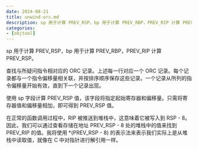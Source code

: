 ```yaml
---
date: 2024-08-21
title: unwind-orc.md
description: sp 用于计算 PREV_RSP，bp 用于计算 PREV_RBP，PREV_RIP 计算 PREV_RSP。查找与所疑问指令相对应的 ORC 记录。上述每一行对应一个 ORC 记录。每个记录都与一个指令偏移量相关联，并按排序顺序保存这些记录。一个记录从所列的指令偏移量开始有效，直到下一个记录出现。
categories:
- [objtool]
---
```

sp 用于计算 PREV_RSP，bp 用于计算 PREV_RBP，PREV_RIP 计算 PREV_RSP。

查找与所疑问指令相对应的 ORC 记录。上述每一行对应一个 ORC 记录。每个记录都与一个指令偏移量相关联，并按排序顺序保存这些记录。一个记录从所列的指令偏移量开始有效，直到下一个记录出现。

使用 sp 字段计算 PREV_RSP 值，该字段将指定起始寄存器和偏移量。只需将寄存器值和偏移量相加，即可得到 PREV_RSP 值。

在正常的函数调用过程中，RIP 被推送到堆栈中，这意味着它被写入到 RSP - 8。因此，我们可以通过查看存储在地址 PREV_RSP - 8 处的堆栈中的值来找到 PREV_RIP 的值。我将使用 *(PREV_RSP - 8) 的表示法来表示我们实际上是从堆栈中读取值，就像在 C 中对指针进行解引用一样。

